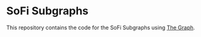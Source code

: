 # SoFi Subgraphs

This repository contains the code for the SoFi Subgraphs using [The Graph](https://thegraph.com/).
